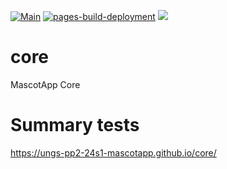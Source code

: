 [![Main](https://github.com/ungs-pp2-24s1-mascotapp/core/actions/workflows/main.yml/badge.svg)](https://github.com/ungs-pp2-24s1-mascotapp/core/actions/workflows/main.yml)
[![pages-build-deployment](https://github.com/ungs-pp2-24s1-mascotapp/core/actions/workflows/pages/pages-build-deployment/badge.svg)](https://github.com/ungs-pp2-24s1-mascotapp/core/actions/workflows/pages/pages-build-deployment)
[![](https://jitpack.io/v/ungs-pp2-24s1-mascotapp/core.svg)](https://jitpack.io/#ungs-pp2-24s1-mascotapp/core)


# core
MascotApp Core

# Summary tests
https://ungs-pp2-24s1-mascotapp.github.io/core/


